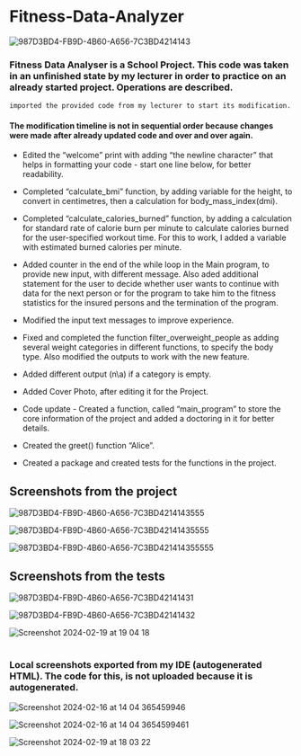 # Fitness-Data-Analyzer

![987D3BD4-FB9D-4B60-A656-7C3BD4214143](https://github.com/Zeus097/Fitness-Data-Analyzer/assets/142613528/cb5076ec-6200-4a01-8c3c-a30885193cad)



### Fitness Data Analyser is a School Project. This code was taken in an unfinished state by my lecturer in order to practice on an already started project. Operations are described.

    imported the provided code from my lecturer to start its modification. 

#### The modification timeline is not in sequential order because changes were made after already updated code and over and over again.

* Edited the “welcome” print with adding “the newline character” that helps in formatting your code - start one line below, for better readability.

* Completed “calculate_bmi” function, by adding variable for the height, to convert in centimetres, then a calculation for body_mass_index(dmi).

* Completed “calculate_calories_burned” function, by adding a calculation for standard rate of calorie burn per minute to calculate calories burned for the user-specified workout time. For this to work, I added a variable with estimated burned calories per minute.

* Added counter in the end of the while loop in the Main program, to provide new input, with different message. Also aded additional statement for the user to decide whether user wants to continue with data for the next person or for the program to take him to the fitness statistics for the insured persons and the termination of the program.

* Modified the input text messages to improve experience.

* Fixed and completed the function filter_overweight_people as adding several weight categories in different functions, to specify the body type. Also modified the outputs to work with the new feature.

* Added different output (n\a) if a category is empty.

* Added Cover Photo, after editing it for the Project.

* Code update - Created a function, called “main_program” to store the core information of the project and added a doctoring in it for better details.

* Created the greet() function “Alice”.

* Created a package and created tests for the functions in the project.


## Screenshots from the project


![987D3BD4-FB9D-4B60-A656-7C3BD4214143555](https://github.com/Zeus097/Fitness-Data-Analyzer/assets/142613528/3aed65bf-b511-4afb-baa1-e0703546043f)

![987D3BD4-FB9D-4B60-A656-7C3BD42141435555](https://github.com/Zeus097/Fitness-Data-Analyzer/assets/142613528/1a4dd006-a682-457e-b280-72afa446f7f4)

![987D3BD4-FB9D-4B60-A656-7C3BD421414355555](https://github.com/Zeus097/Fitness-Data-Analyzer/assets/142613528/d0b0b36c-3bb3-485d-85d4-04eb63d3ccff)




## Screenshots from the tests


![987D3BD4-FB9D-4B60-A656-7C3BD42141431](https://github.com/Zeus097/Fitness-Data-Analyzer/assets/142613528/9416a6aa-995f-43fc-a2a1-43b4c2995c4f)

![987D3BD4-FB9D-4B60-A656-7C3BD42141432](https://github.com/Zeus097/Fitness-Data-Analyzer/assets/142613528/e3551409-af75-4842-9ef2-00f2381e8648)

![Screenshot 2024-02-19 at 19 04 18](https://github.com/Zeus097/Fitness-Data-Analyzer/assets/142613528/a1382970-d966-4b1e-9aa7-df3f3e0941a0)



#
#
### Local screenshots exported from my IDE (autogenerated HTML). The code for this, is not uploaded because it is autogenerated.

![Screenshot 2024-02-16 at 14 04 365459946](https://github.com/Zeus097/Fitness-Data-Analyzer/assets/142613528/4e219012-5f09-4f4b-beee-abae8c4d6fc1)

![Screenshot 2024-02-16 at 14 04 3654599461](https://github.com/Zeus097/Fitness-Data-Analyzer/assets/142613528/c1789158-2292-4a5b-a14e-1c30f97d9cbf)

![Screenshot 2024-02-19 at 18 03 22](https://github.com/Zeus097/Fitness-Data-Analyzer/assets/142613528/df8490af-8234-4879-839c-e133430d0510)
